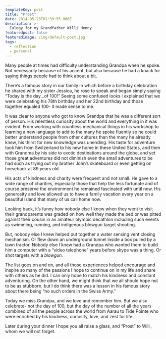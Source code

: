 ```yaml
---
templateKey: post
title: "Prost"
date: 2014-05-23T01:39:55.000Z
description: >-
  Eulogy for my Grandfather Willi Henny
featuredpost: false
featuredimage: /img/default-post.jpg
tags:
  - reflection
  - personal
---
```



Many people at times had difficulty understanding Grandpa when he spoke. Not necessarily because of his accent, but also because he had a knack for saying things people had to think about a bit.

There’s a famous story in our family in which before a birthday celebration he shared with my sister Jessica, he rose to speak and began simply saying “Today is the day...of 100!” Seeing some confused looks I explained that we were celebrating his 78th birthday and her 22nd birthday and those together equaled 100- it made sense to me.

It was clear to anyone who got to know Grandpa that he was a different sort of person. His relentless curiosity about the world and everything in it was evident. From working with countless mechanical things in his workshop to learning a new language to add to the many he spoke fluently so he could better understand people from other cultures than the many he already knew, his thirst for new knowledge was unending.
His taste for adventure took him from Switzerland to his new home in these United States, and then with Grandma by his side to exotic destinations around the globe, and yet those great adventures did not diminish even the small adventures to be had such as trying out my brother John’s skateboard or even getting on horseback at 89 years old.

His acts of kindness and charity were frequent and not small. He gave to a wide range of charities, especially those that help the less fortunate and of course preserve the environment he remained fascinated with until now. His generosity and love allowed us to have a family vacation every year on a beautiful island that many of us call home now.

Looking back, it’s funny how nobody else I knew when they went to visit their grandparents was graded on how well they made the bed or was pitted against their cousin in an amateur olympic decathlon including such events as swimming, running, and indigenous blowgun target shooting. 

But, nobody else I knew helped put together a water sensing vent closing mechanism. Or flew down an underground tunnel inside a box pulled by a lawn tractor. Nobody else I knew had a Grandpa who wanted them to build him a computer with a “video telephone” years before skype was a thing. Or shot targets with a *blowgun*. 

The list goes on and on, and all those experiences helped encourage and inspire so many of the passions I hope to continue on in my life and share with others as he did. I can only hope to match his kindness and constant adventuring. On the other hand, we might think that we all should hope not to be as stubborn, but I do think there was a lesson in his famous story about there being “no such orders in the Swiss Army.”

Today we miss Grandpa, and we love and remember him. But we also celebrate- not the day of 100, but the day of the number of all the years combined of all the people across the world from Aarau to Tide Pointe who were enriched by his kindness, curiosity, love, and zest for life.

Later during your dinner I hope you all raise a glass, and “Prost” to Willi, whom we will not forget.